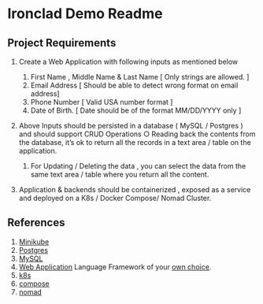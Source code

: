 # Ironclad Demo Readme

## Project Requirements

1. Create a Web Application with following inputs as mentioned below
   1. First Name , Middle Name & Last Name [ Only strings are allowed. ]
   2. Email Address [ Should be able to detect wrong format on email address]
   3. Phone Number [ Valid USA number format ]
   4. Date of Birth. [ Date should be of the format MM/DD/YYYY only ]
2. Above Inputs should be persisted in a database ( MySQL / Postgres ) and
   should support CRUD Operations ○ Reading back the contents from the database,
   it’s ok to return all the records in a text area / table on the application.

   1. For Updating / Deleting the data , you can select the data from the same
      text area / table where you return all the content.

3. Application & backends should be containerized , exposed as a service and
   deployed on a K8s / Docker Compose/ Nomad Cluster.

## References

1. [Minikube](https://minikube.sigs.k8s.io/docs/start/)
2. [Postgres](https://hub.docker.com/_/postgres)
3. [MySQL](https://hub.docker.com/_/mysql)
4. [Web Application](https://flask.palletsprojects.com/en/stable/) Language Framework
    of your [own choice](https://www.djangoproject.com/).
5. [k8s](https://kubernetes.io/docs/home/)
6. [compose](https://docs.docker.com/compose/)
7. [nomad](https://www.nomadproject.io/)
